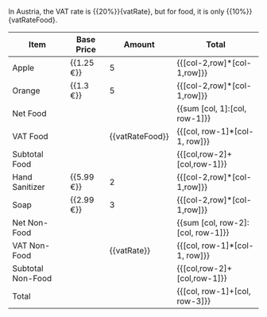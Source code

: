 In Austria, the VAT rate is {{20%}}{vatRate}, but for food, it is only {{10%}}{vatRateFood}.

|Item|Base Price|Amount|Total|
|----|----------|------|-----|
|Apple|{{1.25 €}}|5|{{[col-2,row]*[col-1,row]}}|
|Orange|{{1.3 €}}|5|{{[col-2,row]*[col-1,row]}}|
|Net Food|||{{sum [col, 1]:[col, row-1]}}|
|VAT Food||{{vatRateFood}}|{{[col, row-1]*[col-1, row]}}|
|Subtotal Food|||{{[col,row-2]+[col,row-1]}}|{highlight=subresult}
|Hand Sanitizer|{{5.99 €}}|2|{{[col-2,row]*[col-1,row]}}|
|Soap|{{2.99 €}}|3|{{[col-2,row]*[col-1,row]}}|
|Net Non-Food|||{{sum [col, row-2]:[col, row-1]}}|
|VAT Non-Food||{{vatRate}}|{{[col, row-1]*[col-1, row]}}|
|Subtotal Non-Food|||{{[col,row-2]+[col,row-1]}}|{highlight=subresult}
|Total|||{{[col, row-1]+[col, row-3]}}|{highlight=result}
